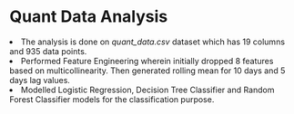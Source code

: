 <h1> Quant Data Analysis </h1>
<li> The analysis is done on <i>quant_data.csv</i> dataset which has 19 columns and 935 data points.
<li> Performed Feature Engineering wherein initially dropped 8 features based on multicollinearity. Then generated rolling mean for 10 days  and 5 days lag values.
<li> Modelled Logistic Regression, Decision Tree Classifier and Random Forest Classifier models for the classification purpose.
